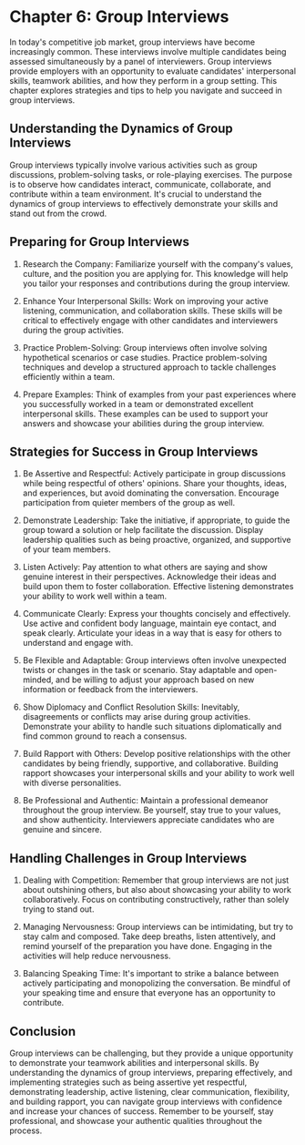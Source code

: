 Chapter 6: Group Interviews
===========================

In today's competitive job market, group interviews have become increasingly common. These interviews involve multiple candidates being assessed simultaneously by a panel of interviewers. Group interviews provide employers with an opportunity to evaluate candidates' interpersonal skills, teamwork abilities, and how they perform in a group setting. This chapter explores strategies and tips to help you navigate and succeed in group interviews.

Understanding the Dynamics of Group Interviews
----------------------------------------------

Group interviews typically involve various activities such as group discussions, problem-solving tasks, or role-playing exercises. The purpose is to observe how candidates interact, communicate, collaborate, and contribute within a team environment. It's crucial to understand the dynamics of group interviews to effectively demonstrate your skills and stand out from the crowd.

Preparing for Group Interviews
------------------------------

1. Research the Company: Familiarize yourself with the company's values, culture, and the position you are applying for. This knowledge will help you tailor your responses and contributions during the group interview.

2. Enhance Your Interpersonal Skills: Work on improving your active listening, communication, and collaboration skills. These skills will be critical to effectively engage with other candidates and interviewers during the group activities.

3. Practice Problem-Solving: Group interviews often involve solving hypothetical scenarios or case studies. Practice problem-solving techniques and develop a structured approach to tackle challenges efficiently within a team.

4. Prepare Examples: Think of examples from your past experiences where you successfully worked in a team or demonstrated excellent interpersonal skills. These examples can be used to support your answers and showcase your abilities during the group interview.

Strategies for Success in Group Interviews
------------------------------------------

1. Be Assertive and Respectful: Actively participate in group discussions while being respectful of others' opinions. Share your thoughts, ideas, and experiences, but avoid dominating the conversation. Encourage participation from quieter members of the group as well.

2. Demonstrate Leadership: Take the initiative, if appropriate, to guide the group toward a solution or help facilitate the discussion. Display leadership qualities such as being proactive, organized, and supportive of your team members.

3. Listen Actively: Pay attention to what others are saying and show genuine interest in their perspectives. Acknowledge their ideas and build upon them to foster collaboration. Effective listening demonstrates your ability to work well within a team.

4. Communicate Clearly: Express your thoughts concisely and effectively. Use active and confident body language, maintain eye contact, and speak clearly. Articulate your ideas in a way that is easy for others to understand and engage with.

5. Be Flexible and Adaptable: Group interviews often involve unexpected twists or changes in the task or scenario. Stay adaptable and open-minded, and be willing to adjust your approach based on new information or feedback from the interviewers.

6. Show Diplomacy and Conflict Resolution Skills: Inevitably, disagreements or conflicts may arise during group activities. Demonstrate your ability to handle such situations diplomatically and find common ground to reach a consensus.

7. Build Rapport with Others: Develop positive relationships with the other candidates by being friendly, supportive, and collaborative. Building rapport showcases your interpersonal skills and your ability to work well with diverse personalities.

8. Be Professional and Authentic: Maintain a professional demeanor throughout the group interview. Be yourself, stay true to your values, and show authenticity. Interviewers appreciate candidates who are genuine and sincere.

Handling Challenges in Group Interviews
---------------------------------------

1. Dealing with Competition: Remember that group interviews are not just about outshining others, but also about showcasing your ability to work collaboratively. Focus on contributing constructively, rather than solely trying to stand out.

2. Managing Nervousness: Group interviews can be intimidating, but try to stay calm and composed. Take deep breaths, listen attentively, and remind yourself of the preparation you have done. Engaging in the activities will help reduce nervousness.

3. Balancing Speaking Time: It's important to strike a balance between actively participating and monopolizing the conversation. Be mindful of your speaking time and ensure that everyone has an opportunity to contribute.

Conclusion
----------

Group interviews can be challenging, but they provide a unique opportunity to demonstrate your teamwork abilities and interpersonal skills. By understanding the dynamics of group interviews, preparing effectively, and implementing strategies such as being assertive yet respectful, demonstrating leadership, active listening, clear communication, flexibility, and building rapport, you can navigate group interviews with confidence and increase your chances of success. Remember to be yourself, stay professional, and showcase your authentic qualities throughout the process.
